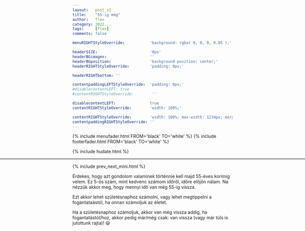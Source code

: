```yaml
---
layout:   post_v3
title:    "55-ig még"
author:   flex
category: 2022...
tags:     [flex]
comments: false

menuRIGHTStyleOverride:           'background: rgba( 0, 0, 0, 0.85 );'

headerSIZE:                       '0px'
headerBGimagex:                   ''
headerBGposition:                 'background-position: center;'
headerRIGHTStyleOverride:         'padding: 0px;'

headerRIGHTbottom: ''

contentpaddingLEFTStyleOverride:  'padding: 0px;'
#disablecontentLEFT: true
#contentRIGHTStyleOverride:        ''

disablecontentLEFT:               true
contentRIGHTStyleOverride:        'width: 100%;'

contentRIGHTStyleOverride:        'width: 100%; max-width: 1234px; margin: auto;'
contentpaddingRIGHTStyleOverride: ''
---
```


<link rel="stylesheet" type="text/css" href="css/override_v2_berkeley.css">

{% include menufader.html FROM='black' TO='white' %}
{% include footerfader.html FROM='black' TO='white' %}

{% include hudate.html %}

<hr style="border-top: 1px solid; color: grey; margin-left: calc( 50% - 50vw ); margin-right: calc( 50% - 50vw );">

{% include prev_next_mini.html %}

Érdekes, hogy azt gondolom valaminek történnie kell majd 55-éves korimig velem. Ez 5-ös szám, mint kedvenc számom időről, időre előjön nálam. Na nézzük akkor meg, hogy mennyi idő van még 55-ig vissza. 

Ezt akkor lehet születésnaphoz számolni, vagy lehet megtippelni a fogantataástól, ha onnan számoljuk az életet.

Ha a születésnaphoz számoljuk, akkor <span id="bd55_1" style="font-weight: bold;"></span> van még vissza addig, ha fogantatástól/hoz, akkor pedig már/még csak: <span id="bd55_2" style="font-weight: bold;"></span> van vissza (vagy már túls is jutottunk rajta)! 😃

<script>

// Source: https://www.w3schools.com/howto/howto_js_countdown.asp

var bd55_1 = new Date( "May 05, 2025 23:00:00" ).getTime();
var bd55_2 = new Date( "February 05, 2025 23:00:00" ).getTime();

// Update the count down every 1 second
var x = setInterval( function() {

  // Get todays date and time
  var now = new Date().getTime();

  // Find the distance between now and the count down date
  var distance = bd55_1 - now;

  // Time calculations for days, hours, minutes and seconds
  var days = Math.floor( distance / ( 1000 * 60 * 60 * 24 ) );
  var hours = Math.floor( ( distance % ( 1000 * 60 * 60 * 24 ) ) / ( 1000 * 60 * 60 ) );
  var minutes = Math.floor( ( distance % ( 1000 * 60 * 60 ) ) / ( 1000 * 60 ) );
  var seconds = Math.floor( ( distance % ( 1000 * 60 ) ) / 1000 );

  // Display the result in the element with id="demo"
  document.getElementById( "bd55_1" ).innerHTML = days + " nap " + hours + " óra " + minutes + " perc " + seconds + " másodperc ";
 
  // Find the distance between now and the count down date
  distance = bd55_2 - now;

  // Time calculations for days, hours, minutes and seconds
  days = Math.floor( distance / ( 1000 * 60 * 60 * 24 ) );
  hours = Math.floor( ( distance % ( 1000 * 60 * 60 * 24 ) ) / ( 1000 * 60 * 60 ) );
  minutes = Math.floor( ( distance % ( 1000 * 60 * 60 ) ) / ( 1000 * 60 ) );
  seconds = Math.floor( ( distance % ( 1000 * 60 ) ) / 1000 );

  // Display the result in the element with id="demo"
  document.getElementById( "bd55_2" ).innerHTML = days + " nap " + hours + " óra " + minutes + " perc " + seconds + " másodperc ";

}, 1000 );

</script>